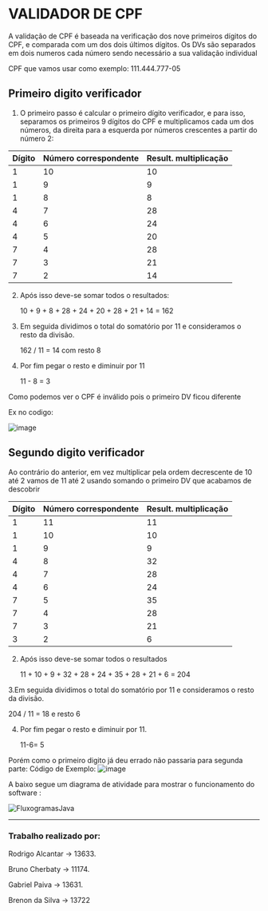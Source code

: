 # VALIDADOR DE CPF 

A validação de CPF é baseada na verificação dos nove primeiros dígitos do CPF, e comparada com um dos dois últimos dígitos. Os DVs são separados em dois numeros cada número sendo necessário a sua validação individual 

CPF que vamos usar como exemplo: 111.444.777-05

## Primeiro digito verificador 
1. O primeiro passo é calcular o primeiro dígito verificador, e para isso, separamos os primeiros 9 dígitos do CPF e multiplicamos cada um dos números, da direita para a esquerda por números crescentes a partir do número 2:

| Dígito | Número correspondente | Result. multiplicação |
|--------|-----------------------|-----------------------|
| 1      | 10                    | 10                    |
| 1      | 9                     | 9                     |
| 1      | 8                     | 8                     |
| 4      | 7                     | 28                    |
| 4      | 6                     | 24                    |
| 4      | 5                     | 20                    |
| 7      | 4                     | 28                    |
| 7      | 3                     | 21                    |
| 7      | 2                     | 14                    |

2. Após isso deve-se somar todos o resultados:
   
   10 + 9 + 8 + 28 + 24 + 20 + 28 + 21 + 14 = 162    

3. Em seguida dividimos o total do somatório por 11 e consideramos o resto da divisão.

   162 / 11  =    14  com resto 8 

4. Por fim pegar o resto e diminuir por 11

   11 - 8 = 3

Como podemos ver o CPF é inválido pois o primeiro DV ficou diferente 

Ex no codigo:

![image](https://github.com/rodrigoinaldo/Work_validadeCPF/assets/97739673/931db223-6276-4af8-ab7e-d24633c1f60a)

## Segundo digito verificador 
Ao contrário do anterior, em vez multiplicar pela ordem decrescente de 10 até 2 vamos de 11 até 2 usando somando o primeiro DV que acabamos de descobrir

| Dígito | Número correspondente | Result. multiplicação |
|--------|-----------------------|-----------------------|
| 1      | 11                    | 11                    |
| 1      | 10                    | 10                    |
| 1      | 9                     | 9                     |
| 4      | 8                     | 32                    |
| 4      | 7                     | 28                    |
| 4      | 6                     | 24                    |
| 7      | 5                     | 35                    |
| 7      | 4                     | 28                    |
| 7      | 3                     | 21                    |
| 3      | 2                     | 6                     |

2. Após isso deve-se somar todos o resultados
   
   11 + 10 + 9 + 32 + 28 + 24 + 35 + 28 + 21 + 6 = 204

3.Em seguida dividimos o total do somatório por 11 e consideramos o resto da divisão.

  204 / 11  =  18  e  resto 6
  
4. Por fim pegar o resto e diminuir por 11.

   11-6= 5

Porém como o primeiro digito já deu errado não passaria para segunda parte:
Código de Exemplo:
![image](https://github.com/rodrigoinaldo/Work_validadeCPF/assets/97739673/9b971369-fbad-4f4a-84db-552acaa0185b)

A baixo segue um diagrama de atividade para mostrar o funcionamento do software :

![FluxogramasJava](https://github.com/rodrigoinaldo/Work_validadeCPF/assets/97739673/6d65f83a-e7c0-4c22-a222-f96d64a400cc)

--------------------------------
### Trabalho realizado por:
Rodrigo Alcantar -> 13633.

Bruno Cherbaty -> 11174.

Gabriel Paiva -> 13631.

Brenon da Silva -> 13722


